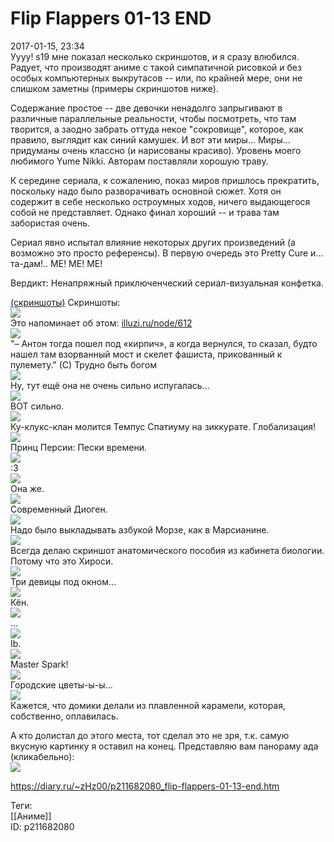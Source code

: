 Flip Flappers 01-13 END
========================

   
 2017-01-15, 23:34   
  Уууу! s19 мне показал несколько скриншотов, и я сразу влюбился. Радует, что производят аниме с такой симпатичной рисовкой и без особых компьютерных выкрутасов -- или, по крайней мере, они не слишком заметны (примеры скриншотов ниже).   
   
 Содержание простое -- две девочки ненадолго запрыгивают в различные параллельные реальности, чтобы посмотреть, что там творится, а заодно забрать оттуда некое "сокровище", которое, как правило, выглядит как синий камушек. И вот эти миры... Миры... придуманы очень классно (и нарисованы красиво). Уровень моего любимого Yume Nikki. Авторам поставляли хорошую траву.   
   
 К середине сериала, к сожалению, показ миров пришлось прекратить, поскольку надо было разворачивать основной сюжет. Хотя он содержит в себе несколько остроумных ходов, ничего выдающегося собой не представляет. Однако финал хороший -- и трава там забористая очень.   
   
 Сериал явно испытал влияние некоторых других произведений (а возможно это просто референсы). В первую очередь это Pretty Cure и... та-дам!.. ME! ME! ME!   
   
 Вердикт: Ненапряжный приключенческий сериал-визуальная конфетка.   
   
  [(скриншоты)](https://zHz00.diary.ru/p211682080.htm?index=1#linkmore211682080m1)    Скриншоты:   
   [![](pics/ZQmAD4Pl.jpg)](https://i.imgur.com/ZQmAD4P.jpg)    
 Это напоминает об этом:  [illuzi.ru/node/612](http://illuzi.ru/node/612)    
  [![](pics/sFFsGcul.jpg)](https://i.imgur.com/sFFsGcu.jpg)    
 "– Антон тогда пошел под «кирпич», а когда вернулся, то сказал, будто нашел там взорванный мост и скелет фашиста, прикованный к пулемету." (С) Трудно быть богом   
  [![](pics/ahfc95bl.jpg)](https://i.imgur.com/ahfc95b.jpg)    
 Ну, тут ещё она не очень сильно испугалась...   
  [![](pics/ZpPMzg2l.jpg)](https://i.imgur.com/ZpPMzg2.jpg)    
 ВОТ сильно.   
  [![](pics/aRTHNvIl.jpg)](https://i.imgur.com/aRTHNvI.jpg)    
 Ку-клукс-клан молится Темпус Спатиуму на зиккурате. Глобализация!   
  [![](pics/FVp8EYol.jpg)](https://i.imgur.com/FVp8EYo.jpg)    
 Принц Персии: Пески времени.   
  [![](pics/yIarzDKl.jpg)](https://i.imgur.com/yIarzDK.jpg)    
 :3   
  [![](pics/GWiH5kHl.jpg)](https://i.imgur.com/GWiH5kH.jpg)    
 Она же.   
  [![](pics/BIZSz04l.jpg)](https://i.imgur.com/BIZSz04.jpg)    
 Современный Диоген.   
  [![](pics/vicSMwol.jpg)](https://i.imgur.com/vicSMwo.jpg)    
 Надо было выкладывать азбукой Морзе, как в Марсианине.   
  [![](pics/3yGCQGzl.jpg)](https://i.imgur.com/3yGCQGz.jpg)    
 Всегда делаю скриншот анатомического пособия из кабинета биологии. Потому что это Хироси.   
  [![](pics/9jZQ0gql.jpg)](https://i.imgur.com/9jZQ0gq.jpg)    
 Три девицы под окном...   
  [![](pics/3JBlUOtl.jpg)](https://i.imgur.com/3JBlUOt.jpg)    
 Кён.   
  [![](pics/cKJa0zOl.jpg)](https://i.imgur.com/cKJa0zO.jpg)    
 ...   
  [![](pics/ekH4x94l.jpg)](https://i.imgur.com/ekH4x94.jpg)    
 Ib.   
  [![](pics/yNzzUCyl.jpg)](https://i.imgur.com/yNzzUCy.jpg)    
 Master Spark!   
  [![](pics/bMbMY17l.jpg)](https://i.imgur.com/bMbMY17.jpg)    
 Городские цветы-ы-ы...   
  [![](pics/F4DegCsl.jpg)](https://i.imgur.com/F4DegCs.jpg)    
 Кажется, что домики делали из плавленной карамели, которая, собственно, оплавилась.   
   
 А кто долистал до этого места, тот сделал это не зря, т.к. самую вкусную картинку я оставил на конец. Представляю вам панораму ада (кликабельно):   
  [![](pics/wUYlTUSl.jpg)](https://i.imgur.com/wUYlTUS.jpg)     
     
    
 <https://diary.ru/~zHz00/p211682080_flip-flappers-01-13-end.htm>   
   
 Теги:   
 [[Аниме]]   
 ID: p211682080